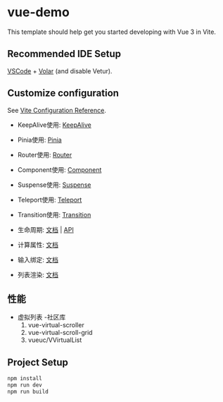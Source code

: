 # vue-demo

This template should help get you started developing with Vue 3 in Vite.

## Recommended IDE Setup

[VSCode](https://code.visualstudio.com/) + [Volar](https://marketplace.visualstudio.com/items?itemName=Vue.volar) (and disable Vetur).

## Customize configuration

See [Vite Configuration Reference](https://vitejs.dev/config/).

- KeepAlive使用: [KeepAlive](https://cn.vuejs.org/guide/built-ins/keep-alive.html)
- Pinia使用: [Pinia](https://pinia.vuejs.org/zh/introduction.html)
- Router使用: [Router](https://router.vuejs.org/zh/guide/)

- Component使用: [Component](https://cn.vuejs.org/guide/components/registration.html)
- Suspense使用: [Suspense](https://cn.vuejs.org/guide/built-ins/suspense.html)
- Teleport使用: [Teleport](https://cn.vuejs.org/guide/built-ins/teleport.html)
- Transition使用: [Transition](https://cn.vuejs.org/guide/built-ins/transition.html)

- 生命周期: [文档](https://cn.vuejs.org/guide/essentials/lifecycle.html) | [API](https://cn.vuejs.org/api/composition-api-lifecycle.html)

- 计算属性: [文档](https://cn.vuejs.org/guide/essentials/computed.html)
- 输入绑定: [文档](https://cn.vuejs.org/guide/essentials/forms.html)
- 列表渲染: [文档](https://cn.vuejs.org/guide/essentials/list.html)



## 性能

- 虚拟列表 -社区库
  1. vue-virtual-scroller
  2. vue-virtual-scroll-grid
  3. vueuc/VVirtualList

## Project Setup

```sh
npm install
npm run dev
npm run build
```
